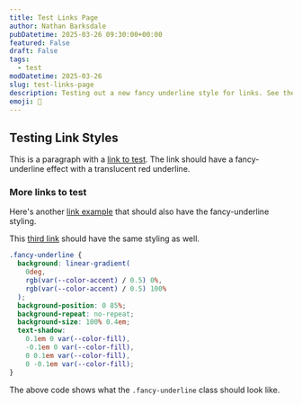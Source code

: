 ```yaml
---
title: Test Links Page
author: Nathan Barksdale
pubDatetime: 2025-03-26 09:30:00+00:00
featured: False
draft: False
tags:
  - test
modDatetime: 2025-03-26
slug: test-links-page
description: Testing out a new fancy underline style for links. See the CSS code behind a subtle, translucent red underline effect in action.
emoji: 🔬
---
```


## Testing Link Styles

This is a paragraph with a [link to test](/about). The link should have a fancy-underline effect with a translucent red underline.

### More links to test

Here's another [link example](#) that should also have the fancy-underline styling.

This [third link](https://example.com) should have the same styling as well.

```css
.fancy-underline {
  background: linear-gradient(
    0deg,
    rgb(var(--color-accent) / 0.5) 0%,
    rgb(var(--color-accent) / 0.5) 100%
  );
  background-position: 0 85%;
  background-repeat: no-repeat;
  background-size: 100% 0.4em;
  text-shadow:
    0.1em 0 var(--color-fill),
    -0.1em 0 var(--color-fill),
    0 0.1em var(--color-fill),
    0 -0.1em var(--color-fill);
}
```

The above code shows what the `.fancy-underline` class should look like.
